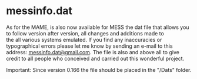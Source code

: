 # messinfo.dat

As for the MAME, is also now available for MESS the dat file that allows you to follow version after version, all changes and additions made to the all various systems emulated.
If you find any inaccuracies or typographical errors please let me know by sending an e-mail to this address: messinfo.dat@gmail.com.
The file is also and above all to give credit to all people who conceived and carried out this wonderful project.

Important: Since version 0.166 the file should be placed in the "/Dats" folder.

